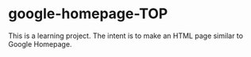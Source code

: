 # google-homepage-TOP

This is a learning project. The intent is to make an HTML page similar to Google Homepage.